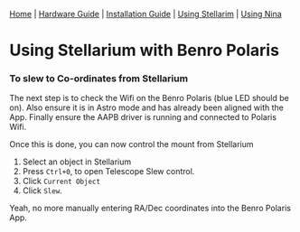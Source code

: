 [Home](../README.md) | [Hardware Guide](./hardware.md) | [Installation Guide](./installation.md) | [Using Stellarim](./stellarium.md) | [Using Nina](./nina.md)

# Using Stellarium with Benro Polaris
### To slew to Co-ordinates from Stellarium
The next step is to check the Wifi on the Benro Polaris (blue LED should be on).
Also ensure it is in Astro mode and has already been aligned with the App.
Finally ensure the AAPB driver is running and connected to Polaris Wifi. 

Once this is done, you can now control the mount from Stellarium
1. Select an object in Stellarium
2. Press `Ctrl+0`, to open Telescope Slew control.
3. Click `Current Object`
4. Click `Slew`.

Yeah, no more manually entering RA/Dec coordinates into the Benro Polaris App.
